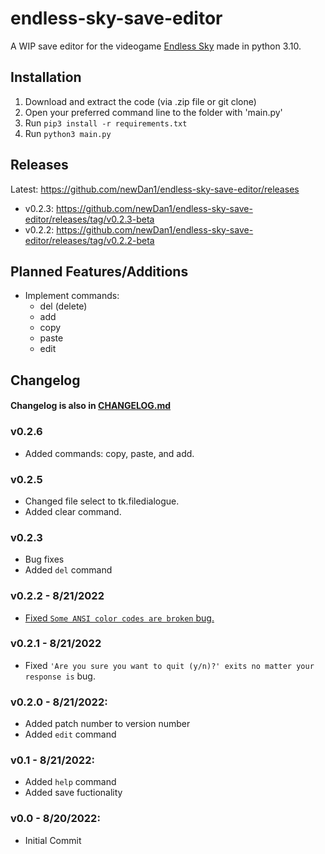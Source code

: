 # endless-sky-save-editor
A WIP save editor for the videogame [Endless Sky](https://endless-sky.github.io/) made in python 3.10.

## Installation
1. Download and extract the code (via .zip file or git clone)
2. Open your preferred command line to the folder with 'main.py'
3. Run ```pip3 install -r requirements.txt```
4. Run ```python3 main.py```

## Releases
Latest: https://github.com/newDan1/endless-sky-save-editor/releases<br>
 * v0.2.3: https://github.com/newDan1/endless-sky-save-editor/releases/tag/v0.2.3-beta<br>
 * v0.2.2: https://github.com/newDan1/endless-sky-save-editor/releases/tag/v0.2.2-beta<br>

## Planned Features/Additions
 * Implement commands:
   * del (delete)
   * add
   * copy
   * paste
   * edit

## Changelog
#### Changelog is also in [CHANGELOG.md](CHANGELOG.md)
### v0.2.6
 * Added commands: copy, paste, and add.
### v0.2.5
 * Changed file select to tk.filedialogue.
 * Added clear command.
### v0.2.3
 * Bug fixes
 * Added `del` command
### v0.2.2 - 8/21/2022
 * [Fixed `Some ANSI color codes are broken` bug.](https://github.com/newDan1/endless-sky-save-editor/issues/3)
### v0.2.1 - 8/21/2022
 * Fixed `'Are you sure you want to quit (y/n)?' exits no matter your response is` bug.
### v0.2.0 - 8/21/2022:
 - Added patch number to version number
 - Added `edit` command
### v0.1 - 8/21/2022:
 - Added `help` command
 - Added save fuctionality
### v0.0 - 8/20/2022:
 - Initial Commit
